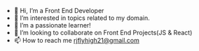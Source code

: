 - 👋 Hi, I’m a Front End Developer
- 👀 I’m interested in topics related to my domain.
- 🌱 I’m a passionate learner!
- 💞️ I’m looking to collaborate on Front End Projects(JS & React)
- 📫 How to reach me rjflyhigh21@gmail.com

<!---
rubyjain-srijan/rubyjain-srijan is a ✨ special ✨ repository because its `README.md` (this file) appears on your GitHub profile.
You can click the Preview link to take a look at your changes.
--->
